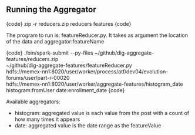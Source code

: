 Running the Aggregator
--------------------------------
{code}
zip -r reducers.zip reducers features
{code}

The program to run is: featureReducer.py. It takes as argument the location of the data and aggregator:featureName

{code}
./bin/spark-submit --py-files ~/github/dig-aggregate-features/reducers.zip \
    ~/github/dig-aggregate-features/featureReducer.py \
    hdfs://memex-nn1:8020/user/worker/process/atf/dev04/evolution-forums/user/part-r-00020 \
    hdfs://memex-nn1:8020/user/worker/aggregate-features/histogram_date \
    histogram:fromUser date:enrollment_date
{code}

Available aggregators:

  - histogram: aggregated value is each value from the post with a count of how many times it appears
  - date: aggregated value is the date range as the featureValue